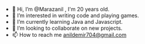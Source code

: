 - 👋 Hi, I’m @Marazanil , I'm 20 years old.
- 👀 I’m interested in writing code and playing games.
- 🌱 I’m currently learning Java and Javascript.
- 💞️ I’m looking to collaborate on new projects.
- 📫 How to reach me anildemir704@gmail.com


